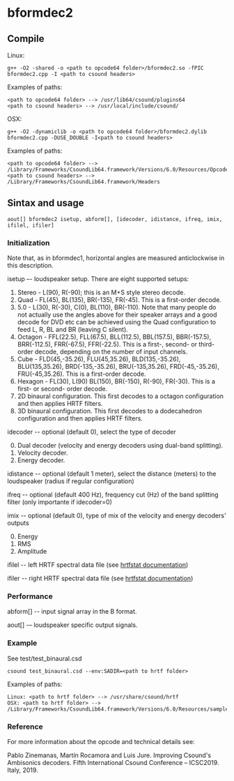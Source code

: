 # bformdec2

## Compile

Linux:
```
g++ -O2 -shared -o <path to opcode64 folder>/bformdec2.so -fPIC bformdec2.cpp -I <path to csound headers>
```

Examples of paths:
```
<path to opcode64 folder> --> /usr/lib64/csound/plugins64
<path to csound headers> --> /usr/local/include/csound/
```

OSX:
```
g++ -O2 -dynamiclib -o <path to opcode64 folder>/bformdec2.dylib bformdec2.cpp -DUSE_DOUBLE -I<path to csound headers>
```

Examples of paths:
```
<path to opcode64 folder> --> /Library/Frameworks/CsoundLib64.framework/Versions/6.0/Resources/Opcodes64 
<path to csound headers> --> /Library/Frameworks/CsoundLib64.framework/Headers
```

## Sintax and usage
```
aout[] bformdec2 isetup, abform[], [idecoder, idistance, ifreq, imix, ifilel, ifiler]
```
### Initialization

Note that, as in bformdec1, horizontal angles are measured anticlockwise in this description.

isetup –- loudspeaker setup. There are eight supported setups:

1. Stereo - L(90), R(-90); this is an M+S style stereo decode.
2. Quad - FL(45), BL(135), BR(-135), FR(-45). This is a first-order decode.
3. 5.0 - L(30), R(-30), C(0), BL(110), BR(-110). Note that many people do not actually use the angles above for their speaker arrays and a good decode for DVD etc can be achieved using the Quad configuration to feed L, R, BL and BR (leaving C silent).
4. Octagon - FFL(22.5), FLL(67.5), BLL(112.5), BBL(157.5), BBR(-157.5), BRR(-112.5), FRR(-67.5), FFR(-22.5). This is a first-, second- or third-order decode, depending on the number of input channels.
5. Cube - FLD(45,-35.26), FLU(45,35.26), BLD(135,-35.26), BLU(135,35.26), BRD(-135,-35.26), BRU(-135,35.26), FRD(-45,-35.26), FRU(-45,35.26). This is a first-order decode.
6. Hexagon - FL(30), L(90) BL(150), BR(-150), R(-90), FR(-30). This is a first- or second- order decode.
21. 2D binaural configuration. This first decodes to a octagon configuration and then applies HRTF filters.
31. 3D binaural configuration. This first decodes to a dodecahedron configuration and then applies HRTF filters.

idecoder -- optional (default 0), select the type of decoder

0. Dual decoder (velocity and energy decoders using dual-band splitting).
1. Velocity decoder.
2. Energy decoder.

idistance -- optional (default 1 meter), select the distance (meters) to the loudspeaker (radius if regular configuration)

ifreq -- optional (default 400 Hz), frequency cut (Hz) of the band splitting filter (only importante if idecoder=0)

imix -- optional (default 0), type of mix of the velocity and energy decoders' outputs

0. Energy
1. RMS
2. Amplitude

ifilel -- left HRTF spectral data file (see [hrtfstat documentation](http://www.csounds.com/manual/html/hrtfstat.html))

ifiler -- right HRTF spectral data file (see [hrtfstat documentation](http://www.csounds.com/manual/html/hrtfstat.html))


### Performance
abform[] -- input signal array in the B format.

aout[] -– loudspeaker specific output signals.

### Example
See test/test_binaural.csd

```
csound test_binaural.csd --env:SADIR=<path to hrtf folder>
```

Examples of paths:

```
Linux: <path to hrtf folder> --> /usr/share/csound/hrtf
OSX: <path to hrtf folder> --> /Library/Frameworks/CsoundLib64.framework/Versions/6.0/Resources/samples

```
### Reference

For more information about the opcode and technical details see:

Pablo Zinemanas, Martín Rocamora and Luis Jure. Improving Csound's Ambisonics decoders. Fifth International Csound Conference – ICSC2019. Italy, 2019.

